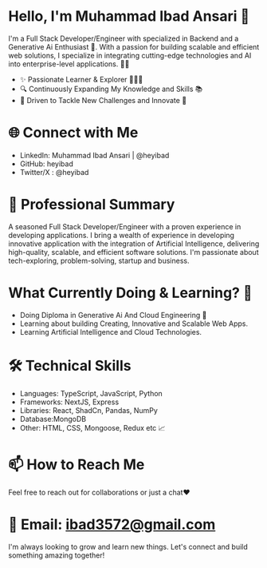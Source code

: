 # Hello, I'm Muhammad Ibad Ansari 👋
I'm a Full Stack Developer/Engineer with specialized in Backend and a Generative Ai Enthusiast 🚀. With a passion for building scalable and efficient web solutions, I specialize in integrating cutting-edge technologies and AI into enterprise-level applications. 🦸‍♂️

- ✨ Passionate Learner & Explorer 🧑‍🔬🧠 
- 🔍 Continuously Expanding My Knowledge and Skills 📚
- 🤖 Driven to Tackle New Challenges and Innovate 🧭

# 🌐 Connect with Me
- LinkedIn: Muhammad Ibad Ansari | @heyibad
- GitHub: heyibad
- Twitter/X : @heyibad

# 💼 Professional Summary
A seasoned Full Stack Developer/Engineer with a proven experience in developing applications. I bring a wealth of experience in developing innovative application with the integration of Artificial Intelligence, delivering high-quality, scalable, and efficient software solutions. I'm passionate about tech-exploring, problem-solving, startup and business.

# What Currently Doing & Learning? 🤔
- Doing Diploma in Generative Ai And Cloud Engineering 🤖
- Learning about building Creating, Innovative and Scalable Web Apps. 
- Learning Artificial Intelligence and Cloud Technologies.

# 🛠 Technical Skills
- Languages: TypeScript, JavaScript, Python
- Frameworks: NextJS, Express
- Libraries: React, ShadCn, Pandas, NumPy
- Database:MongoDB
- Other: HTML, CSS, Mongoose, Redux etc 📈 

# 📫 How to Reach Me
Feel free to reach out for collaborations or just a chat❤️

# 📧 Email: ibad3572@gmail.com
I'm always looking to grow and learn new things. Let's connect and build something amazing together!
